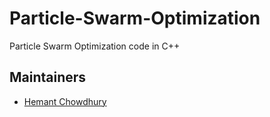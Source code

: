 # Particle-Swarm-Optimization
Particle Swarm Optimization code in C++

## Maintainers
- [Hemant Chowdhury](https://github.com/be1048716)

